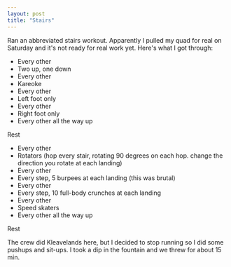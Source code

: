 ```yaml
---
layout: post
title: "Stairs"
---
```


Ran an abbreviated stairs workout. Apparently I pulled my quad for real on Saturday and it's not ready for real work yet. Here's what I got through:

- Every other
- Two up, one down
- Every other
- Kareoke
- Every other
- Left foot only
- Every other
- Right foot only
- Every other all the way up

Rest

- Every other
- Rotators (hop every stair, rotating 90 degrees on each hop. change the direction you rotate at each landing)
- Every other
- Every step, 5 burpees at each landing (this was brutal)
- Every other
- Every step, 10 full-body crunches at each landing
- Every other
- Speed skaters
- Every other all the way up

Rest

The crew did Kleavelands here, but I decided to stop running so I did some pushups and sit-ups. I took a dip in the fountain and we threw for about 15 min. 
